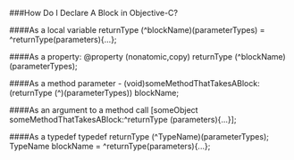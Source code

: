 ###How Do I Declare A Block in Objective-C?

####As a local variable
	returnType (^blockName)(parameterTypes) = ^returnType(parameters){...};
	
####As a property:
	@property (nonatomic,copy) returnType (^blockName)(parameterTypes);
	
####As a method parameter
	- (void)someMethodThatTakesABlock:(returnType (^)(parameterTypes)) blockName;
	
####As an argument to a method call 
	[someObject someMethodThatTakesABlock:^returnType (parameters){...}];
	
####As a typedef
	typedef returnType (^TypeName)(parameterTypes);
	TypeName blockName = ^returnType(parameters){...};